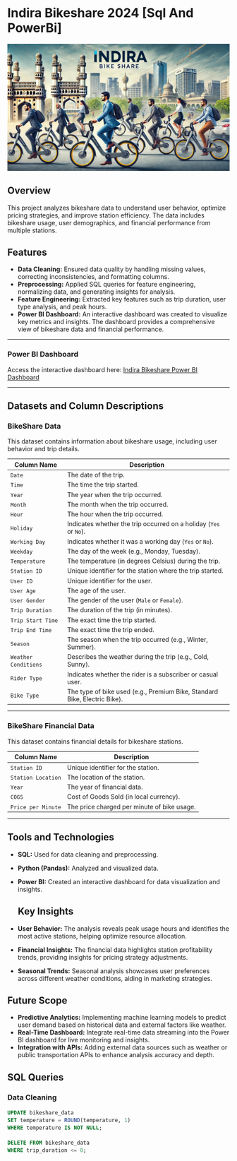 # Indira Bikeshare 2024 [Sql And PowerBi]

![BikeShare Banner](Images_BikeShare_Images/BikeShareBannerImage.jpg)

## Overview
This project analyzes bikeshare data to understand user behavior, optimize pricing strategies, and improve station efficiency. The data includes bikeshare usage, user demographics, and financial performance from multiple stations.

## Features
- **Data Cleaning:** Ensured data quality by handling missing values, correcting inconsistencies, and formatting columns.
- **Preprocessing:** Applied SQL queries for feature engineering, normalizing data, and generating insights for analysis.
- **Feature Engineering:** Extracted key features such as trip duration, user type analysis, and peak hours.
- **Power BI Dashboard:** An interactive dashboard was created to visualize key metrics and insights. The dashboard provides a comprehensive view of bikeshare data and financial performance.

---

### Power BI Dashboard
Access the interactive dashboard here: [Indira Bikeshare Power BI Dashboard](<Insert_Power_BI_Dashboard_Link_Here>)

---

## Datasets and Column Descriptions

### **BikeShare Data**
This dataset contains information about bikeshare usage, including user behavior and trip details.

| Column Name          | Description                                                                 |
|-----------------------|-----------------------------------------------------------------------------|
| `Date`               | The date of the trip.                                                      |
| `Time`               | The time the trip started.                                                 |
| `Year`               | The year when the trip occurred.                                           |
| `Month`              | The month when the trip occurred.                                          |
| `Hour`               | The hour when the trip occurred.                                           |
| `Holiday`            | Indicates whether the trip occurred on a holiday (`Yes` or `No`).          |
| `Working Day`        | Indicates whether it was a working day (`Yes` or `No`).                    |
| `Weekday`            | The day of the week (e.g., Monday, Tuesday).                               |
| `Temperature`        | The temperature (in degrees Celsius) during the trip.                     |
| `Station ID`         | Unique identifier for the station where the trip started.                  |
| `User ID`            | Unique identifier for the user.                                            |
| `User Age`           | The age of the user.                                                       |
| `User Gender`        | The gender of the user (`Male` or `Female`).                               |
| `Trip Duration`      | The duration of the trip (in minutes).                                     |
| `Trip Start Time`    | The exact time the trip started.                                           |
| `Trip End Time`      | The exact time the trip ended.                                             |
| `Season`             | The season when the trip occurred (e.g., Winter, Summer).                 |
| `Weather Conditions` | Describes the weather during the trip (e.g., Cold, Sunny).                |
| `Rider Type`         | Indicates whether the rider is a subscriber or casual user.               |
| `Bike Type`          | The type of bike used (e.g., Premium Bike, Standard Bike, Electric Bike).  |

---

### **BikeShare Financial Data**
This dataset contains financial details for bikeshare stations.

| Column Name          | Description                                            |
|-----------------------|--------------------------------------------------------|
| `Station ID`         | Unique identifier for the station.                     |
| `Station Location`   | The location of the station.                           |
| `Year`               | The year of financial data.                            |
| `COGS`               | Cost of Goods Sold (in local currency).                |
| `Price per Minute`   | The price charged per minute of bike usage.            |

---

## Tools and Technologies
- **SQL:** Used for data cleaning and preprocessing.
- **Python (Pandas):** Analyzed and visualized data.
- **Power BI:** Created an interactive dashboard for data visualization and insights.

  ## Key Insights
- **User Behavior:** The analysis reveals peak usage hours and identifies the most active stations, helping optimize resource allocation.
- **Financial Insights:** The financial data highlights station profitability trends, providing insights for pricing strategy adjustments.
- **Seasonal Trends:** Seasonal analysis showcases user preferences across different weather conditions, aiding in marketing strategies.

## Future Scope
- **Predictive Analytics:** Implementing machine learning models to predict user demand based on historical data and external factors like weather.
- **Real-Time Dashboard:** Integrate real-time data streaming into the Power BI dashboard for live monitoring and insights.
- **Integration with APIs:** Adding external data sources such as weather or public transportation APIs to enhance analysis accuracy and depth.

## SQL Queries
### Data Cleaning
```sql
UPDATE bikeshare_data
SET temperature = ROUND(temperature, 1)
WHERE temperature IS NOT NULL;

DELETE FROM bikeshare_data
WHERE trip_duration <= 0;
